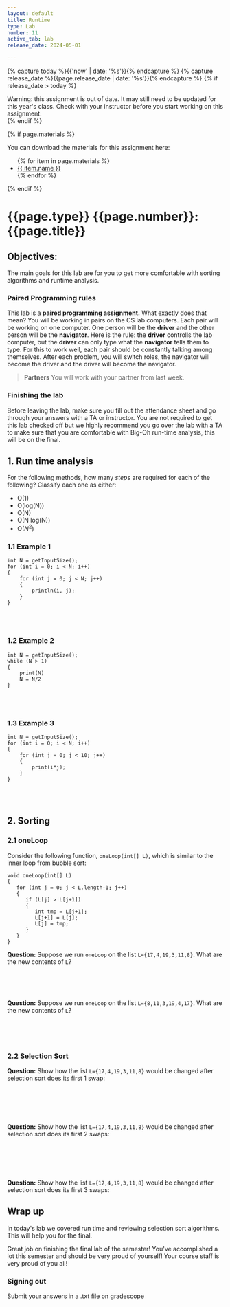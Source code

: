 ```yaml
---
layout: default
title: Runtime
type: Lab
number: 11
active_tab: lab
release_date: 2024-05-01

---
```


<!-- Check whether the assignment is ready to release -->
{% capture today %}{{'now' | date: '%s'}}{% endcapture %}
{% capture release_date %}{{page.release_date | date: '%s'}}{% endcapture %}
{% if release_date > today %} 
<div class="alert alert-danger">
Warning: this assignment is out of date.  It may still need to be updated for this year's class.  Check with your instructor before you start working on this assignment.
</div>
{% endif %}
<!-- End of check whether the assignment is up to date -->


<!-- Check whether the assignment is up to date -->
<!--{% capture this_year %}{{'now' | date: '%Y'}}{% endcapture %}
{% capture due_year %}{{page.due_date | date: '%Y'}}{% endcapture %}
{% if this_year != due_year %} 
<div class="alert alert-danger">
Warning: this assignment is out of date.  It may still need to be updated for this year's class.  Check with your instructor before you start working on this assignment.
</div>
{% endif %}-->
<!-- End of check whether the assignment is up to date -->



{% if page.materials %}
<div class="alert alert-info">
You can download the materials for this assignment here:
<ul>
{% for item in page.materials %}
<li><a href="{{item.url}}">{{ item.name }}</a></li>
{% endfor %}
</ul>

</div>
{% endif %}





{{page.type}} {{page.number}}: {{page.title}}
=============================================================

## Objectives:

The main goals for this lab are for you to get more comfortable with sorting algorithms and runtime analysis.

### Paired Programming rules

This lab is a **paired programming assignment.** What exactly does that mean? You will be working in pairs on the CS lab computers. Each pair will be working on one computer. One person will be the **driver** and the other person will be the **navigator**. Here is the rule: the **driver** controlls the lab computer, but the **driver** can only type what the **navigator** tells them to type. For this to work well, each pair should be constantly talking among themselves. After each problem, you will switch roles, the navigator will become the driver and the driver will become the navigator.

> **Partners**
> You will work with your partner from last week. 

### Finishing the lab

Before leaving the lab, make sure you fill out the attendance sheet and go through your answers with a TA or instructor. 
You are not required to get this lab checked off but we highly recommend you go over the lab with
a TA to make sure that you are comfortable with Big-Oh run-time analysis, this will be on the final.

## 1. Run time analysis

For the following methods, how many *steps* are required for each of the following? Classify each one 
as either:

- O(1)
- O(log(N)) 
- O(N)
- O(N log(N))
- O($N^2$)

### 1.1 Example 1

```
int N = getInputSize();
for (int i = 0; i < N; i++) 
{
    for (int j = 0; j < N; j++) 
    {
        println(i, j);
    }
}
```

<br><br>

### 1.2 Example 2

```
int N = getInputSize();
while (N > 1)
{
    print(N)
    N = N/2
}
```
<br><br>

### 1.3 Example 3

```
int N = getInputSize();
for (int i = 0; i < N; i++)
{
    for (int j = 0; j < 10; j++) 
    {
        print(i*j);
    }
}
```
<br><br>

## 2. Sorting

### 2.1 oneLoop 
Consider the following function, `oneLoop(int[] L)`, which is similar to 
the inner loop from bubble sort:

```
void oneLoop(int[] L)
{
   for (int j = 0; j < L.length-1; j++) 
   {
      if (L[j] > L[j+1])
      {
         int tmp = L[j+1];
         L[j+1] = L[j];
         L[j] = tmp;
      }
   }
}
```

**Question:** Suppose we run `oneLoop` on the list `L={17,4,19,3,11,8}`. What are
the new contents of `L`?

<br><br><br>

**Question:** Suppose we run `oneLoop` on the list `L={8,11,3,19,4,17}`. What are
the new contents of `L`?

<br><br><br>

### 2.2 Selection Sort

**Question:** Show how the list `L={17,4,19,3,11,8}` would be changed 
after selection sort does its first 1 swap:

<br><br><br><br>

**Question:** Show how the list `L={17,4,19,3,11,8}` would be changed 
after selection sort does its first 2 swaps:

<br><br><br><br>

**Question:** Show how the list `L={17,4,19,3,11,8}` would be changed 
after selection sort does its first 3 swaps:


## Wrap up

In today's lab we covered run time and reviewing selection sort algorithms. This will help you for the final.

Great job on finishing the final lab of the semester! You've accomplished a lot this semester and should be very proud of yourself! Your course staff is very proud of you all!

### Signing out
Submit your answers in a .txt file on gradescope

